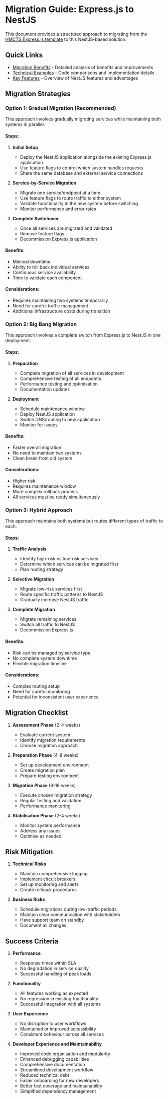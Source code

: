 # Migration Guide: Express.js to NestJS

This document provides a structured approach to migrating from the [HMCTS Express.js template](https://github.com/hmcts/expressjs-template) to this NestJS-based solution.

## Quick Links
- [Migration Benefits](./migration-benefits.md) - Detailed analysis of benefits and improvements
- [Technical Examples](./technical-migration-examples.md) - Code comparisons and implementation details
- [Key Features](./KEYFEATURES.md) - Overview of NestJS features and advantages

## Migration Strategies

### Option 1: Gradual Migration (Recommended)

This approach involves gradually migrating services while maintaining both systems in parallel.

#### Steps:
1. **Initial Setup**
   - Deploy the NestJS application alongside the existing Express.js application
   - Use feature flags to control which system handles requests
   - Share the same database and external service connections

2. **Service-by-Service Migration**
   - Migrate one service/endpoint at a time
   - Use feature flags to route traffic to either system
   - Validate functionality in the new system before switching
   - Monitor performance and error rates

3. **Complete Switchover**
   - Once all services are migrated and validated
   - Remove feature flags
   - Decommission Express.js application

#### Benefits:
- Minimal downtime
- Ability to roll back individual services
- Continuous service availability
- Time to validate each component

#### Considerations:
- Requires maintaining two systems temporarily
- Need for careful traffic management
- Additional infrastructure costs during transition

### Option 2: Big Bang Migration

This approach involves a complete switch from Express.js to NestJS in one deployment.

#### Steps:
1. **Preparation**
   - Complete migration of all services in development
   - Comprehensive testing of all endpoints
   - Performance testing and optimisation
   - Documentation updates

2. **Deployment**
   - Schedule maintenance window
   - Deploy NestJS application
   - Switch DNS/routing to new application
   - Monitor for issues

#### Benefits:
- Faster overall migration
- No need to maintain two systems
- Clean break from old system

#### Considerations:
- Higher risk
- Requires maintenance window
- More complex rollback process
- All services must be ready simultaneously

### Option 3: Hybrid Approach

This approach maintains both systems but routes different types of traffic to each.

#### Steps:
1. **Traffic Analysis**
   - Identify high-risk vs low-risk services
   - Determine which services can be migrated first
   - Plan routing strategy

2. **Selective Migration**
   - Migrate low-risk services first
   - Route specific traffic patterns to NestJS
   - Gradually increase NestJS traffic

3. **Complete Migration**
   - Migrate remaining services
   - Switch all traffic to NestJS
   - Decommission Express.js

#### Benefits:
- Risk can be managed by service type
- No complete system downtime
- Flexible migration timeline

#### Considerations:
- Complex routing setup
- Need for careful monitoring
- Potential for inconsistent user experience

## Migration Checklist

1. **Assessment Phase** (2-4 weeks)
   - Evaluate current system
   - Identify migration requirements
   - Choose migration approach

2. **Preparation Phase** (4-8 weeks)
   - Set up development environment
   - Create migration plan
   - Prepare testing environment

3. **Migration Phase** (8-16 weeks)
   - Execute chosen migration strategy
   - Regular testing and validation
   - Performance monitoring

4. **Stabilisation Phase** (2-4 weeks)
   - Monitor system performance
   - Address any issues
   - Optimise as needed

## Risk Mitigation

1. **Technical Risks**
   - Maintain comprehensive logging
   - Implement circuit breakers
   - Set up monitoring and alerts
   - Create rollback procedures

2. **Business Risks**
   - Schedule migrations during low-traffic periods
   - Maintain clear communication with stakeholders
   - Have support team on standby
   - Document all changes

## Success Criteria

1. **Performance**
   - Response times within SLA
   - No degradation in service quality
   - Successful handling of peak loads

2. **Functionality**
   - All features working as expected
   - No regression in existing functionality
   - Successful integration with all systems

3. **User Experience**
   - No disruption to user workflows
   - Maintained or improved accessibility
   - Consistent behaviour across all services

4. **Developer Experience and Maintainability**
   - Improved code organisation and modularity
   - Enhanced debugging capabilities
   - Comprehensive documentation
   - Streamlined development workflow
   - Reduced technical debt
   - Easier onboarding for new developers
   - Better test coverage and maintainability
   - Simplified dependency management 